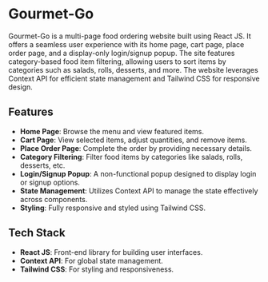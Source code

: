 # Gourmet-Go

Gourmet-Go is a multi-page food ordering website built using React JS. It offers a seamless user experience with its home page, cart page, place order page, and a display-only login/signup popup. The site features category-based food item filtering, allowing users to sort items by categories such as salads, rolls, desserts, and more. The website leverages Context API for efficient state management and Tailwind CSS for responsive design.

## Features

- **Home Page**: Browse the menu and view featured items.
- **Cart Page**: View selected items, adjust quantities, and remove items.
- **Place Order Page**: Complete the order by providing necessary details.
- **Category Filtering**: Filter food items by categories like salads, rolls, desserts, etc.
- **Login/Signup Popup**: A non-functional popup designed to display login or signup options.
- **State Management**: Utilizes Context API to manage the state effectively across components.
- **Styling**: Fully responsive and styled using Tailwind CSS.

## Tech Stack

- **React JS**: Front-end library for building user interfaces.
- **Context API**: For global state management.
- **Tailwind CSS**: For styling and responsiveness.